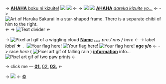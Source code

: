 -> [**AHAHA** boku ni kizuite!](https://www.youtube.com/watch?v=h7PJ__3OVDI) ![](https://i.postimg.cc/prGzr7PX/space.png) ![](https://i.postimg.cc/prGzr7PX/space.png) <-
-> ![](https://i.postimg.cc/prGzr7PX/space.png) ![](https://i.postimg.cc/prGzr7PX/space.png) [**AHAHA** *dareka kizuite yo...*](https://www.youtube.com/watch?v=h7PJ__3OVDI) <-
-> ![Art of Haruka Sakurai in a star-shaped frame. There is a separate chibi of him to the right.](https://i.postimg.cc/TwwDSzTG/e57d28b663df89117b84fe525bb47fdc887eec16.png) <-
-> ![Text divider](https://i.postimg.cc/4xTMRgnz/ezgif-4-9e79f6942a.gif) <-

-> ![Pixel art gif of a wiggling cloud](https://i.postimg.cc/zXWhRm72/tUuxUrw.gif) [**Name**](/) ｡｡｡ *pro / nns / here* <-
-> label *label* ★﹒ ![Your flag here!](https://i.postimg.cc/QNzKTf1w/trans-masculine-20px-4-stripes.png) ![Your flag here!](https://i.postimg.cc/QNzKTf1w/trans-masculine-20px-4-stripes.png) ![Your flag here!](https://i.postimg.cc/QNzKTf1w/trans-masculine-20px-4-stripes.png) **[age](/) y/o** <-
-> race *here* ( ![Pixel art gif of falling rain](https://i.postimg.cc/4xg968Ff/xz9nmZA.gif) ) [**information**](/) info... ![Pixel art gif of two paw prints](https://i.postimg.cc/Njkrp1W1/TrbZhtv.gif) <-

-> click me ― [**01.**](/) [02.](/) [**03.**](/) <-

-> ![](https://i.postimg.cc/prGzr7PX/space.png) <-
[©](/frapuccino)
